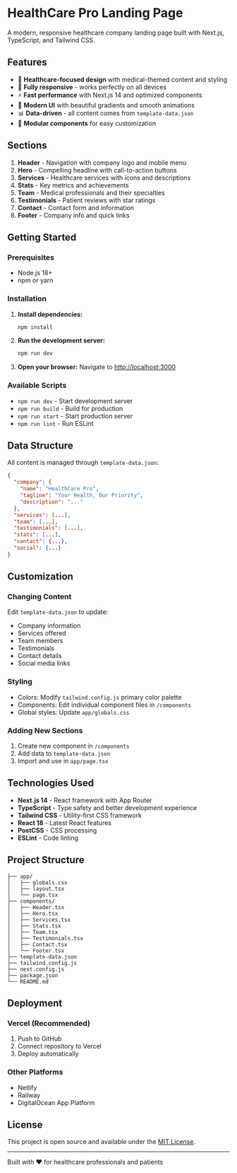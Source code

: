 # HealthCare Pro Landing Page

A modern, responsive healthcare company landing page built with Next.js, TypeScript, and Tailwind CSS.

## Features

- 🏥 **Healthcare-focused design** with medical-themed content and styling
- 📱 **Fully responsive** - works perfectly on all devices
- ⚡ **Fast performance** with Next.js 14 and optimized components
- 🎨 **Modern UI** with beautiful gradients and smooth animations
- 📊 **Data-driven** - all content comes from `template-data.json`
- 🧩 **Modular components** for easy customization

## Sections

1. **Header** - Navigation with company logo and mobile menu
2. **Hero** - Compelling headline with call-to-action buttons
3. **Services** - Healthcare services with icons and descriptions
4. **Stats** - Key metrics and achievements
5. **Team** - Medical professionals and their specialties
6. **Testimonials** - Patient reviews with star ratings
7. **Contact** - Contact form and information
8. **Footer** - Company info and quick links

## Getting Started

### Prerequisites

- Node.js 18+ 
- npm or yarn

### Installation

1. **Install dependencies:**
   ```bash
   npm install
   ```

2. **Run the development server:**
   ```bash
   npm run dev
   ```

3. **Open your browser:**
   Navigate to [http://localhost:3000](http://localhost:3000)

### Available Scripts

- `npm run dev` - Start development server
- `npm run build` - Build for production
- `npm run start` - Start production server
- `npm run lint` - Run ESLint

## Data Structure

All content is managed through `template-data.json`:

```json
{
  "company": {
    "name": "HealthCare Pro",
    "tagline": "Your Health, Our Priority",
    "description": "..."
  },
  "services": [...],
  "team": [...],
  "testimonials": [...],
  "stats": [...],
  "contact": {...},
  "social": {...}
}
```

## Customization

### Changing Content
Edit `template-data.json` to update:
- Company information
- Services offered
- Team members
- Testimonials
- Contact details
- Social media links

### Styling
- Colors: Modify `tailwind.config.js` primary color palette
- Components: Edit individual component files in `/components`
- Global styles: Update `app/globals.css`

### Adding New Sections
1. Create new component in `/components`
2. Add data to `template-data.json`
3. Import and use in `app/page.tsx`

## Technologies Used

- **Next.js 14** - React framework with App Router
- **TypeScript** - Type safety and better development experience
- **Tailwind CSS** - Utility-first CSS framework
- **React 18** - Latest React features
- **PostCSS** - CSS processing
- **ESLint** - Code linting

## Project Structure

```
├── app/
│   ├── globals.css
│   ├── layout.tsx
│   └── page.tsx
├── components/
│   ├── Header.tsx
│   ├── Hero.tsx
│   ├── Services.tsx
│   ├── Stats.tsx
│   ├── Team.tsx
│   ├── Testimonials.tsx
│   ├── Contact.tsx
│   └── Footer.tsx
├── template-data.json
├── tailwind.config.js
├── next.config.js
├── package.json
└── README.md
```

## Deployment

### Vercel (Recommended)
1. Push to GitHub
2. Connect repository to Vercel
3. Deploy automatically

### Other Platforms
- Netlify
- Railway
- DigitalOcean App Platform

## License

This project is open source and available under the [MIT License](LICENSE).

---

Built with ❤️ for healthcare professionals and patients 